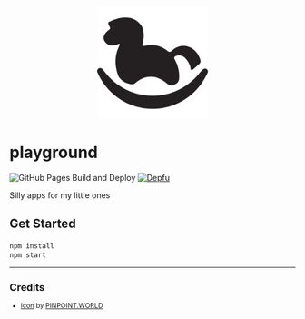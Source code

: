 <div align="center">
    <img src="https://github.com/zehengl/playground/blob/main/public/logo-512.png" alt="logo" height="196">
</div>

# playground

![GitHub Pages Build and Deploy](https://github.com/zehengl/playground/workflows/GitHub%20Pages%20Build%20and%20Deploy/badge.svg?branch=master)
[![Depfu](https://badges.depfu.com/badges/d5a5750f11adce9a083a295c38abe718/count.svg)](https://depfu.com/github/zehengl/playground?project_id=23911)

Silly apps for my little ones

## Get Started

    npm install
    npm start

<hr>

<sup>

## Credits

- [Icon][1] by [PINPOINT.WORLD][2]

</sup>

[1]: https://www.iconfinder.com/icons/753116/kids_park_play_playground_swing_icon
[2]: https://www.iconfinder.com/pinpointworld
